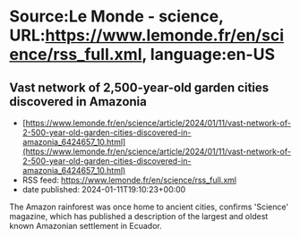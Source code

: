 # Source:Le Monde - science, URL:https://www.lemonde.fr/en/science/rss_full.xml, language:en-US

## Vast network of 2,500-year-old garden cities discovered in Amazonia
 - [https://www.lemonde.fr/en/science/article/2024/01/11/vast-network-of-2-500-year-old-garden-cities-discovered-in-amazonia_6424657_10.html](https://www.lemonde.fr/en/science/article/2024/01/11/vast-network-of-2-500-year-old-garden-cities-discovered-in-amazonia_6424657_10.html)
 - RSS feed: https://www.lemonde.fr/en/science/rss_full.xml
 - date published: 2024-01-11T19:10:23+00:00

The Amazon rainforest was once home to ancient cities, confirms 'Science' magazine, which has published a description of the largest and oldest known Amazonian settlement in Ecuador.

